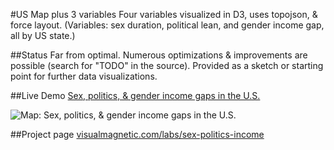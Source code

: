 #US Map plus 3 variables
Four variables visualized in D3, uses topojson, &amp; force layout. (Variables: sex duration, political lean, and gender income gap, all by US state.)

##Status
Far from optimal. Numerous optimizations & improvements are possible (search for "TODO" in the source). Provided as a sketch or starting point for further data visualizations.

##Live Demo
[Sex, politics, & gender income gaps in the U.S.](http://www.visualmagnetic.com/html/sex-politics-income/)

![Map: Sex, politics, & gender income gaps in the U.S.](http://www.visualmagnetic.com/wp-content/uploads/2014/08/states-high-1024x694.jpg)

##Project page
[visualmagnetic.com/labs/sex-politics-income](http://www.visualmagnetic.com/portfolio/sex-politics-and-income-gaps/)
